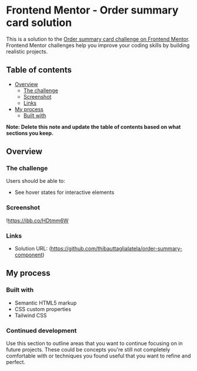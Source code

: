 # Frontend Mentor - Order summary card solution

This is a solution to the [Order summary card challenge on Frontend Mentor](https://www.frontendmentor.io/challenges/order-summary-component-QlPmajDUj). Frontend Mentor challenges help you improve your coding skills by building realistic projects. 

## Table of contents

- [Overview](#overview)
  - [The challenge](#the-challenge)
  - [Screenshot](#screenshot)
  - [Links](#links)
- [My process](#my-process)
  - [Built with](#built-with)


**Note: Delete this note and update the table of contents based on what sections you keep.**

## Overview

### The challenge

Users should be able to:

- See hover states for interactive elements

### Screenshot

!https://ibb.co/HDtmm6W


### Links

- Solution URL: (https://github.com/thibauttaglialatela/order-summary-component)

## My process

### Built with

- Semantic HTML5 markup
- CSS custom properties
- Tailwind CSS

### Continued development

Use this section to outline areas that you want to continue focusing on in future projects. These could be concepts you're still not completely comfortable with or techniques you found useful that you want to refine and perfect.



